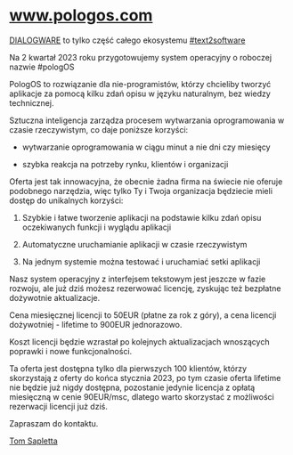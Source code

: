 # www.pologos.com


[DIALOGWARE](https://www.dialogware.com/) to tylko część całego ekosystemu [#text2software](http://text.to.software)

Na 2 kwartał 2023 roku przygotowujemy system operacyjny o roboczej nazwie #pologOS


PologOS to rozwiązanie dla nie-programistów, którzy chcieliby tworzyć aplikacje za pomocą kilku zdań opisu w języku naturalnym, bez wiedzy technicznej. 

Sztuczna inteligencja zarządza procesem wytwarzania oprogramowania w czasie rzeczywistym, co daje poniższe korzyści:

+ wytwarzanie oprogramowania w ciągu minut a nie dni czy miesięcy

+ szybka reakcja na potrzeby rynku, klientów i organizacji


Oferta jest tak innowacyjna, że obecnie żadna firma na świecie nie oferuje podobnego narzędzia, więc tylko Ty i Twoja organizacja będziecie mieli dostęp do unikalnych korzyści:


1. Szybkie i łatwe tworzenie aplikacji na podstawie kilku zdań opisu oczekiwanych funkcji i wyglądu aplikacji

2. Automatyczne uruchamianie aplikacji w czasie rzeczywistym

3. Na jednym systemie można testować i uruchamiać setki aplikacji

Nasz system operacyjny z interfejsem tekstowym jest jeszcze w fazie rozwoju, ale już dziś możesz rezerwować licencję, zyskując też bezpłatne dożywotnie aktualizacje.

Cena miesięcznej licencji to 50EUR (płatne za rok z góry), a cena licencji dożywotniej - lifetime to 900EUR jednorazowo.

Koszt licencji będzie wzrastał po kolejnych aktualizacjach wnoszących poprawki i nowe funkcjonalności.

Ta oferta jest dostępna tylko dla pierwszych 100 klientów, którzy skorzystają z oferty do końca stycznia 2023, po tym czasie oferta lifetime nie będzie już nigdy dostępna, pozostanie jedynie licencja z opłatą miesięczną w cenie 90EUR/msc, dlatego warto skorzystać z możliwości rezerwacji licencji już dziś.

Zapraszam do kontaktu.


[Tom Sapletta](https://www.linkedin.com/in/tom-sapletta-com/)
